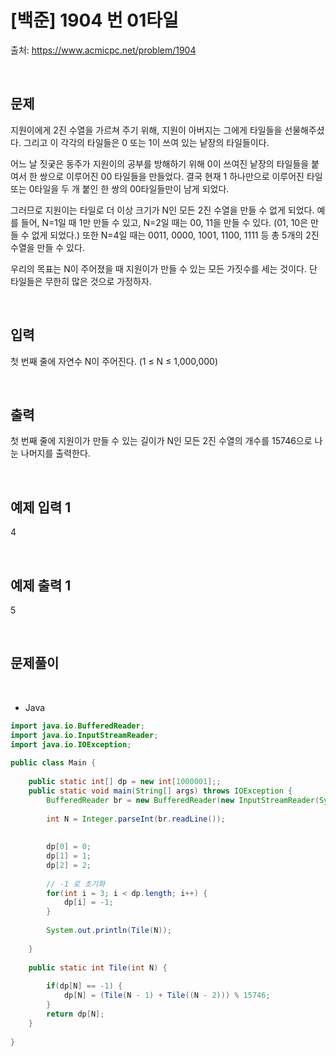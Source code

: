 # [백준] 1904 번 01타일

출처: https://www.acmicpc.net/problem/1904

</br>

## 문제
지원이에게 2진 수열을 가르쳐 주기 위해, 지원이 아버지는 그에게 타일들을 선물해주셨다. 그리고 이 각각의 타일들은 0 또는 1이 쓰여 있는 낱장의 타일들이다.

어느 날 짓궂은 동주가 지원이의 공부를 방해하기 위해 0이 쓰여진 낱장의 타일들을 붙여서 한 쌍으로 이루어진 00 타일들을 만들었다. 결국 현재 1 하나만으로 이루어진 타일 또는 0타일을 두 개 붙인 한 쌍의 00타일들만이 남게 되었다.

그러므로 지원이는 타일로 더 이상 크기가 N인 모든 2진 수열을 만들 수 없게 되었다. 예를 들어, N=1일 때 1만 만들 수 있고, N=2일 때는 00, 11을 만들 수 있다. (01, 10은 만들 수 없게 되었다.) 또한 N=4일 때는 0011, 0000, 1001, 1100, 1111 등 총 5개의 2진 수열을 만들 수 있다.

우리의 목표는 N이 주어졌을 때 지원이가 만들 수 있는 모든 가짓수를 세는 것이다. 단 타일들은 무한히 많은 것으로 가정하자.

</br>

## 입력
첫 번째 줄에 자연수 N이 주어진다. (1 ≤ N ≤ 1,000,000)

</br>

## 출력

첫 번째 줄에 지원이가 만들 수 있는 길이가 N인 모든 2진 수열의 개수를 15746으로 나눈 나머지를 출력한다.

</br>

## 예제 입력 1
4

</br>

## 예제 출력 1
5



</br>

## 문제풀이




<br>

- Java 

```java
import java.io.BufferedReader;
import java.io.InputStreamReader;
import java.io.IOException;
 
public class Main {
 
	public static int[] dp = new int[1000001];;
	public static void main(String[] args) throws IOException {
		BufferedReader br = new BufferedReader(new InputStreamReader(System.in));
		
		int N = Integer.parseInt(br.readLine());
		
		
		dp[0] = 0;
		dp[1] = 1;
		dp[2] = 2;
 
		// -1 로 초기화
		for(int i = 3; i < dp.length; i++) {
			dp[i] = -1;
		}
		
		System.out.println(Tile(N));
		
	}
	
	public static int Tile(int N) {
		
		if(dp[N] == -1) {
			dp[N] = (Tile(N - 1) + Tile((N - 2))) % 15746;
		}
		return dp[N];
	}
 
}

```

<br>



